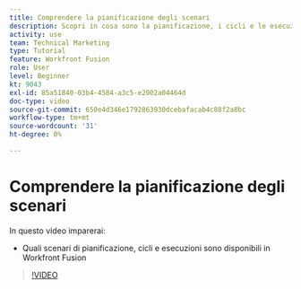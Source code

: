```yaml
---
title: Comprendere la pianificazione degli scenari
description: Scopri in cosa sono la pianificazione, i cicli e le esecuzioni degli scenari [!DNL Adobe Workfront Fusion].
activity: use
team: Technical Marketing
type: Tutorial
feature: Workfront Fusion
role: User
level: Beginner
kt: 9043
exl-id: 85a51840-03b4-4584-a3c5-e2002a04464d
doc-type: video
source-git-commit: 650e4d346e1792863930dcebafacab4c88f2a8bc
workflow-type: tm+mt
source-wordcount: '31'
ht-degree: 0%

---
```


# Comprendere la pianificazione degli scenari

In questo video imparerai:

* Quali scenari di pianificazione, cicli e esecuzioni sono disponibili in Workfront Fusion

>[!VIDEO](https://video.tv.adobe.com/v/335284/?quality=12&learn=on)
